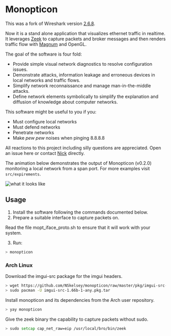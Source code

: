 Monopticon
==========

This was a fork of Wireshark version [2.6.8](https://github.com/wireshark/wireshark/tree/wireshark-2.6.8).

Now it is a stand alone application that visualizes ethernet traffic in realtime. It leverages [Zeek](https://www.zeek.org/) to capture packets and broker messages and then renders traffic flow with [Magnum](https://magnum.graphics/) and OpenGL.

The goal of the software is four fold:
- Provide simple visual network diagnostics to resolve configuration issues.
- Demonstrate attacks, information leakage and erroneous devices in local networks and traffic flows.
- Simplify network reconnaissance and manage man-in-the-middle attacks.
- Define network elements symbolically to simplify the explanation and diffusion of knowledge about computer networks.

This software might be useful to you if you:
- Must configure local networks
- Must defend networks
- Penetrate networks
- Make _pew pew_ noises when pinging 8.8.8.8


All reactions to this project including silly questions are appreciated. Open an issue here or contact [Nick](https://nskelsey.com) directly.


The animation below demonstrates the output of Monopticon (v0.2.0) monitoring a local network from a span port. For more examples visit `src/expirements`.

![what it looks like](https://raw.githubusercontent.com/nskelsey/monopticon/master/contrib/screens/span-traffic.gif)

## Usage

1) Install the software following the commands documented below.
2) Prepare a suitable interface to capture packets on.

Read the file mopt_iface_proto.sh to ensure that it will work with your system.

3) Run:

```zsh
> monopticon
```

### Arch Linux

Download the imgui-src package for the imgui headers.

```zsh
> wget https://github.com/NSkelsey/monopticon/raw/master/pkg/imgui-src-1.66b-1-any.pkg.tar
> sudo pacman -U imgui-src-1.66b-1-any.pkg.tar
```

Install monopticon and its dependencies from the Arch user repository.

```zsh
> yay monopticon
```

Give the zeek binary the capability to capture packets without sudo.
```zsh
> sudo setcap cap_net_raw=eip /usr/local/bro/bin/zeek
```
